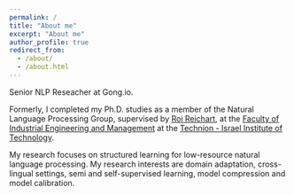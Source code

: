 ```yaml
---
permalink: /
title: "About me"
excerpt: "About me"
author_profile: true
redirect_from: 
  - /about/
  - /about.html
---
```

Senior NLP Reseacher at Gong.io.

Formerly, I completed my Ph.D. studies as a member of the Natural Language Processing Group, supervised by <a href = "https://ie.technion.ac.il/~roiri/">Roi Reichart</a>, at the <a href = "http://ie.technion.ac.il">Faculty of Industrial Engineering and Management</a> at the <a href = "http://www.technion.ac.il">Technion - Israel Institute of Technology</a>. 

My research focuses on structured learning for low-resource natural language processing. My research interests are domain adaptation, cross-lingual settings, semi and self-supervised learning, model compression and model calibration.
